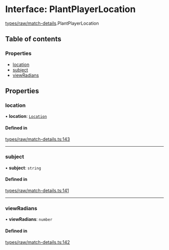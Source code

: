 # Interface: PlantPlayerLocation

[types/raw/match-details](../modules/types_raw_match_details.md).PlantPlayerLocation

## Table of contents

### Properties

- [location](types_raw_match_details.PlantPlayerLocation.md#location)
- [subject](types_raw_match_details.PlantPlayerLocation.md#subject)
- [viewRadians](types_raw_match_details.PlantPlayerLocation.md#viewradians)

## Properties

### location

• **location**: [`Location`](types_raw_match_details.Location.md)

#### Defined in

[types/raw/match-details.ts:143](https://github.com/jameslinimk/unofficial-valorant-api/blob/e0f8f42/package/src/types/raw/match-details.ts#L143)

___

### subject

• **subject**: `string`

#### Defined in

[types/raw/match-details.ts:141](https://github.com/jameslinimk/unofficial-valorant-api/blob/e0f8f42/package/src/types/raw/match-details.ts#L141)

___

### viewRadians

• **viewRadians**: `number`

#### Defined in

[types/raw/match-details.ts:142](https://github.com/jameslinimk/unofficial-valorant-api/blob/e0f8f42/package/src/types/raw/match-details.ts#L142)
